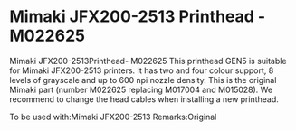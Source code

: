 # Mimaki JFX200-2513 Printhead - M022625

Mimaki JFX200-2513Printhead- M022625
This printhead GEN5 is suitable for Mimaki JFX200-2513 printers. It has two and four colour support, 8 levels of grayscale and up to 600 npi nozzle density. This is the original Mimaki part (number M022625 replacing M017004 and M015028). We recommend to change the head cables when installing a new printhead.

To be used with:Mimaki JFX200-2513
Remarks:Original
